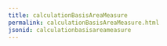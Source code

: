 ```yaml
---
title: calculationBasisAreaMeasure
permalink: calculationBasisAreaMeasure.html
jsonid: calculationbasisareameasure
---
```


